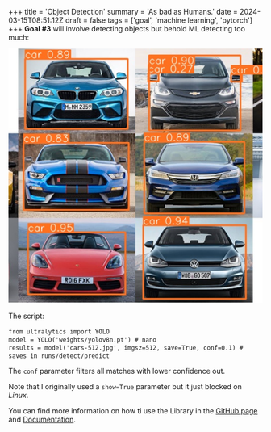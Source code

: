 +++
title = 'Object Detection'
summary = 'As bad as Humans.'
date = 2024-03-15T08:51:12Z
draft = false
tags = ['goal', 'machine learning', 'pytorch']
+++
**Goal #3** will involve detecting objects but behold ML detecting too much:

![Cars with some rear-view mirrors also detected as cars.](cars-512.jpg)

The script:
```
from ultralytics import YOLO
model = YOLO('weights/yolov8n.pt') # nano
results = model('cars-512.jpg', imgsz=512, save=True, conf=0.1) # saves in runs/detect/predict
```

The `conf` parameter filters all matches with lower confidence out.

Note that I originally used a `show=True` parameter but it just blocked on *Linux*.

You can find more information on how ti use the Library in the [GitHub page](https://github.com/ultralytics/ultralytics/tree/main?tab=readme-ov-file) and [Documentation](https://docs.ultralytics.com/).
